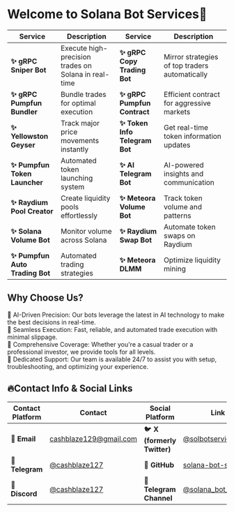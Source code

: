 # Welcome to Solana Bot Services🚀

| Service | Description | Service | Description |
|---------|------------|---------|------------|
| **✨ gRPC Sniper Bot** | Execute high-precision trades on Solana in real-time | **✨ gRPC Copy Trading Bot** | Mirror strategies of top traders automatically |
| **✨ gRPC Pumpfun Bundler** | Bundle trades for optimal execution | **✨ gRPC Pumpfun Contract** | Efficient contract for aggressive markets |
| **✨ Yellowston Geyser** | Track major price movements instantly | **✨ Token Info Telegram Bot** | Get real-time token information updates |
| **✨ Pumpfun Token Launcher** | Automated token launching system | **✨ AI Telegram Bot** | AI-powered insights and communication |
| **✨ Raydium Pool Creator** | Create liquidity pools effortlessly | **✨ Meteora Volume Bot** | Track token volume and patterns |
| **✨ Solana Volume Bot** | Monitor volume across Solana | **✨ Raydium Swap Bot** | Automate token swaps on Raydium |
| **✨ Pumpfun Auto Trading Bot** | Automated trading strategies | **✨ Meteora DLMM** | Optimize liquidity mining |


## Why Choose Us?
🔹 AI-Driven Precision: Our bots leverage the latest in AI technology to make the best decisions in real-time.  
🔹 Seamless Execution: Fast, reliable, and automated trade execution with minimal slippage.  
🔹 Comprehensive Coverage: Whether you're a casual trader or a professional investor, we provide tools for all levels.  
🔹 Dedicated Support: Our team is available 24/7 to assist you with setup, troubleshooting, and optimizing your experience.  

## 🔥**Contact Info & Social Links**
| Contact Platform | Contact | Social Platform | Link |
|-----------------|---------|-----------------|------|
| 📧 **Email** | [cashblaze129@gmail.com](mailto:cashblaze129@gmail.com) | 🐦 **X (formerly Twitter)** | [@solbotservice](https://x.com/solbotservice) |
| 📱 **Telegram** | [@cashblaze127](https://t.me/cashblaze127) | 🐙 **GitHub** | [solana-bot-service](https://github.com/solana-bot-service) |
| 💬 **Discord** | [@cashblaze127](https://discord.com/users/cashblaze127) | 📱 **Telegram Channel** | [@solana_bot_service](https://t.me/solana_bot_service) |
